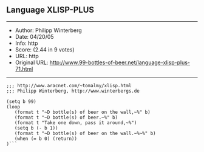 
## Language XLISP-PLUS ##
---
- Author: Philipp Winterberg
- Date: 04/20/05
- Info: http
- Score:  (2.44 in 9 votes)
- URL: http
- Original URL: http://www.99-bottles-of-beer.net/language-xlisp-plus-71.html
---

``` ;;; XLISP-PLUS version of 99 Bottles of beer (Bottles.lsp)
;;; http://www.aracnet.com/~tomalmy/xlisp.html
;;; Philipp Winterberg, http://www.winterbergs.de

(setq b 99)
(loop
   (format t "~D bottle(s) of beer on the wall,~%" b)
   (format t "~D bottle(s) of beer.~%" b)
   (format t "Take one down, pass it around,~%")
   (setq b (- b 1))
   (format t "~D bottle(s) of beer on the wall.~%~%" b)
   (when (= b 0) (return))
)```